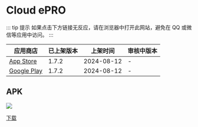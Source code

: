 # Cloud ePRO <Badge type="tip" text="1.7.2" />

::: tip 提示
如果点击下方链接无反应，请在浏览器中打开此网站，避免在 QQ 或微信等应用中访问。
:::

| 应用商店 | 已上架版本 | 上架时间 | 审核中版本 |
| --- | --- | --- | --- |
| [App Store](https://apps.apple.com/us/app/cloud-epro/id6497791486) | 1.7.2 | 2024-08-12 | - |
| [Google Play](https://play.google.com/store/apps/details?id=com.clinflash.cloud.epro) | 1.7.2 | 2024-08-12 | - |

## APK

![](https://api.qrserver.com/v1/create-qr-code/?data=https://ecoa-test.clinflash.net/dl/cloud-epro-release.apk)

[下载](https://ecoa-test.clinflash.net/dl/cloud-epro-release.apk)

